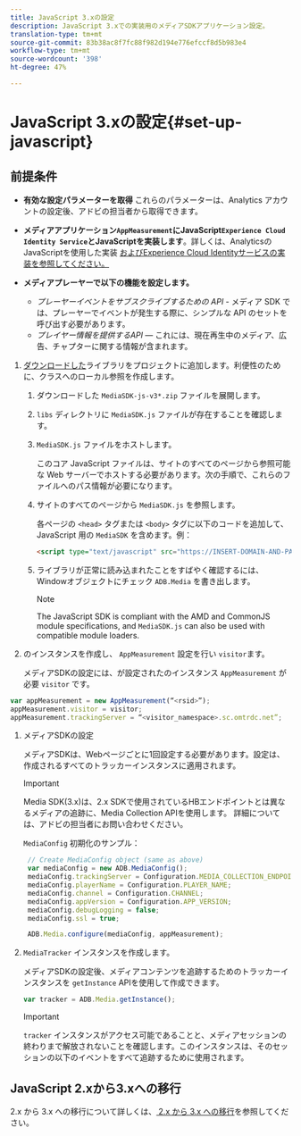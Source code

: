 ```yaml
---
title: JavaScript 3.xの設定
description: JavaScript 3.xでの実装用のメディアSDKアプリケーション設定。
translation-type: tm+mt
source-git-commit: 83b38ac8f7fc88f982d194e776efccf8d5b983e4
workflow-type: tm+mt
source-wordcount: '398'
ht-degree: 47%

---
```



# JavaScript 3.xの設定{#set-up-javascript}

## 前提条件

* **有効な設定パラメーターを取得** これらのパラメーターは、Analytics アカウントの設定後、アドビの担当者から取得できます。
* **メディアアプリケーション`AppMeasurement`にJavaScript`Experience Cloud Identity Service`とJavaScriptを実装します**。詳しくは、AnalyticsのJavaScriptを使用した実装 [およびExperience Cloud Identityサービスの](https://docs.adobe.com/content/help/ja-JP/analytics/implementation/js/overview.html)[実装を参照してください。](https://docs.adobe.com/content/help/en/id-service/using/implementation/setup-analytics.html)

* **メディアプレーヤーで以下の機能を設定します。**

   * *プレーヤーイベントをサブスクライブするための API* - メディア SDK では、プレーヤーでイベントが発生する際に、シンプルな API のセットを呼び出す必要があります。
   * *プレイヤー情報を提供するAPI* — これには、現在再生中のメディア、広告、チャプターに関する情報が含まれます。

1. [ダウンロードした](/help/sdk-implement/download-sdks.md#download-3x-sdks)ライブラリをプロジェクトに追加します。利便性のために、クラスへのローカル参照を作成します。

   1. ダウンロードした `MediaSDK-js-v3*.zip` ファイルを展開します。
   1. `libs` ディレクトリに `MediaSDK.js` ファイルが存在することを確認します。

   1. `MediaSDK.js` ファイルをホストします。

      このコア JavaScript ファイルは、サイトのすべてのページから参照可能な Web サーバーでホストする必要があります。次の手順で、これらのファイルへのパス情報が必要になります。

   1. サイトのすべてのページから `MediaSDK.js` を参照します。

      各ページの `<head>` タグまたは `<body>` タグに以下のコードを追加して、JavaScript 用の `MediaSDK` を含めます。例：

      ```html
      <script type="text/javascript" src="https://INSERT-DOMAIN-AND-PATH-TO-CODE-HERE/MediaSDK.js"></script>
      ```

   1. ライブラリが正常に読み込まれたことをすばやく確認するには、Windowオブジェクトにチェック `ADB.Media` を書き出します。

      >[!NOTE]
      >
      >The JavaScript SDK is compliant with the AMD and CommonJS module specifications, and `MediaSDK.js` can also be used with compatible module loaders.

1. のインスタンスを作成し、 `AppMeasurement` 設定を行い `visitor`ます。

   メディアSDKの設定には、が設定されたのインスタンス `AppMeasurement` が必要 `visitor` です。

```js
var appMeasurement = new AppMeasurement(“<rsid>”);
appMeasurement.visitor = visitor;
appMeasurement.trackingServer = “<visitor_namespace>.sc.omtrdc.net”;
```

1. メディアSDKの設定

   メディアSDKは、Webページごとに1回設定する必要があります。設定は、作成されるすべてのトラッカーインスタンスに適用されます。

   >[!IMPORTANT]
   >
   > Media SDK(3.x)は、2.x SDKで使用されているHBエンドポイントとは異なるメディアの追跡に、Media Collection APIを使用します。 詳細については、アドビの担当者にお問い合わせください。


   `MediaConfig` 初期化のサンプル：

   ```js
    // Create MediaConfig object (same as above)
    var mediaConfig = new ADB.MediaConfig();
    mediaConfig.trackingServer = Configuration.MEDIA_COLLECTION_ENDPOINT;
    mediaConfig.playerName = Configuration.PLAYER_NAME;
    mediaConfig.channel = Configuration.CHANNEL;
    mediaConfig.appVersion = Configuration.APP_VERSION;
    mediaConfig.debugLogging = false;
    mediaConfig.ssl = true;
   
    ADB.Media.configure(mediaConfig, appMeasurement);
   
1. `MediaTracker` インスタンスを作成します。

   メディアSDKの設定後、メディアコンテンツを追跡するためのトラッカーインスタンスを `getInstance` APIを使用して作成できます。

   ```js
   var tracker = ADB.Media.getInstance();
   ```

   >[!IMPORTANT]
   >
   >`tracker` インスタンスがアクセス可能であることと、メディアセッションの終わりまで解放されないことを確認します。このインスタンスは、そのセッションの以下のイベントをすべて追跡するために使用されます。

## JavaScript 2.xから3.xへの移行

2.x から 3.x への移行について詳しくは、[ 2.x から 3.x への移行](https://adobe-marketing-cloud.github.io/media-sdks/reference/javascript_3x/MigrationGuide.html)を参照してください。
